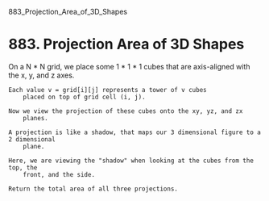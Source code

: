 883_Projection_Area_of_3D_Shapes
# 883. Projection Area of 3D Shapes

On a N * N grid, we place some 1 * 1 * 1 cubes
        that are axis-aligned with the x, y, and z axes.

    Each value v = grid[i][j] represents a tower of v cubes
        placed on top of grid cell (i, j).

    Now we view the projection of these cubes onto the xy, yz, and zx
        planes.

    A projection is like a shadow, that maps our 3 dimensional figure to a 2 dimensional
        plane. 

    Here, we are viewing the "shadow" when looking at the cubes from the top, the
        front, and the side.

    Return the total area of all three projections.